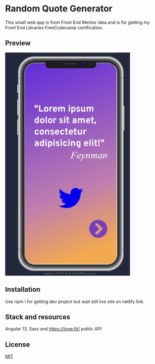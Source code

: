 # Random Quote Generator 

This small web app is from Front End Mentor idea and is for getting my Front End Libraries FreeCodecamp certification.

## Preview

![App Preview](/src//img//WhatsApp%20Image%202022-05-21%20at%202.47.59%20PM.jpeg)


## Installation

Use npm i for getting dev project but wait still live site on netlify link.




## Stack and resources

Angular 13, Sass and https://type.fit/ public API

## License
[MIT](https://choosealicense.com/licenses/mit/)
